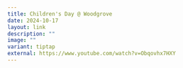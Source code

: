 ```yaml
---
title: Children's Day @ Woodgrove
date: 2024-10-17
layout: link
description: ""
image: ""
variant: tiptap
external: https://www.youtube.com/watch?v=Obqovhx7HXY
---
```


